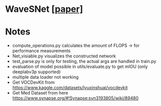 # WaveSNet [[paper]](https://arxiv.org/abs/2005.14461)



# Notes

- compute_operations.py calculates the amount of FLOPS -> for performance measurements
- Net_visiable.py visualizes the constructed network
- test_parse.py is only for testing, the actual args are handled in train.py
- evaluation of model possible in utils/evaluate.py to get mIOU (only deeplabv3p supported)
- multiple data loader not working 
- Get VOCDevKit from https://www.kaggle.com/datasets/lyuxinshuai/vocdevkit
- Get Med Dataset from here https://www.synapse.org/#!Synapse:syn3193805/wiki/89480

